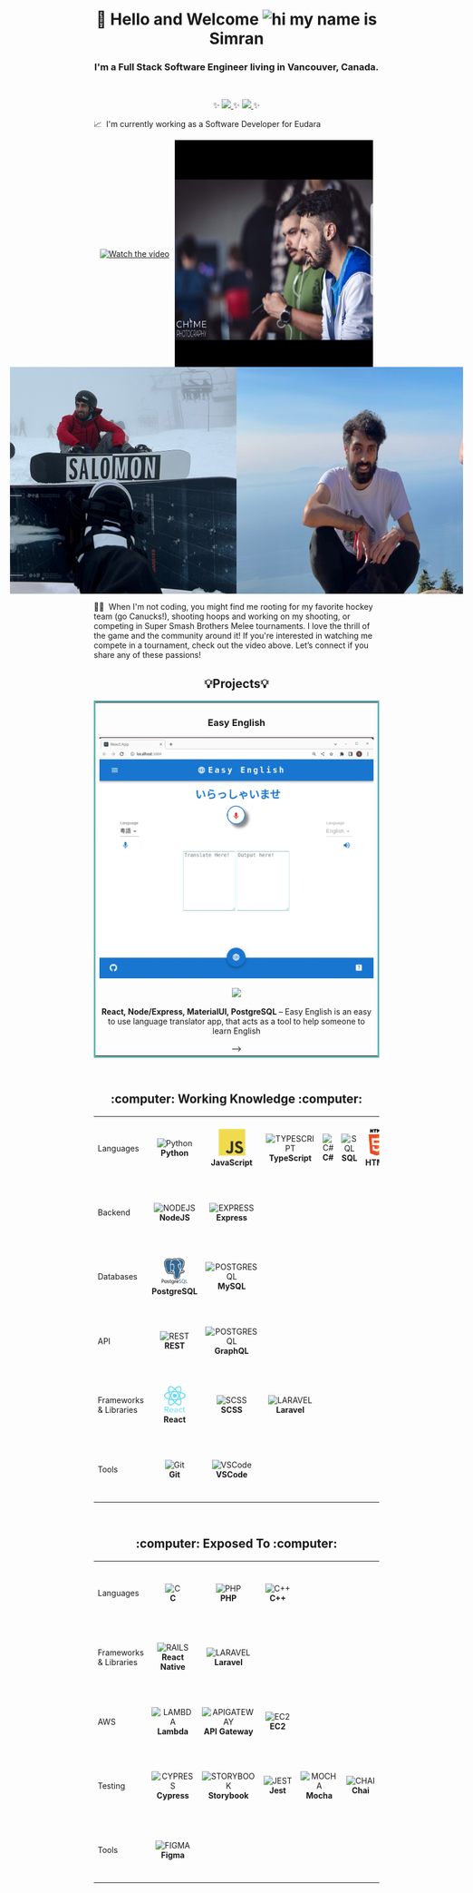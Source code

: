 <h1 align="center">👋 Hello and Welcome <img src="https://user-images.githubusercontent.com/1303154/88677602-1635ba80-d120-11ea-84d8-d263ba5fc3c0.gif" width="28px" height="28px" alt="hi"> my name is Simran </h1>

<h3 align="center">I'm a Full Stack Software Engineer living in Vancouver, Canada.</h3>

<br/>
<p align="center">
  ✨
  <a target="_blank" href="https://www.linkedin.com/in/simrai32/" target="_blank">
    <img src="https://img.shields.io/badge/linkedin-%230077B5.svg?style=for-the-badge&logo=linkedin&logoColor=white"/>
  </a>
  ✨
  <a target="_blank" href="https://drive.google.com/file/d/1wD7X77dmWw0UvYJ3Qnn0GHSwaV8o-YN4/view?usp=sharing">
    <img src="https://img.shields.io/badge/resume-243964?style=for-the-badge&logo=latex&logoColor=white">
  </a>
  ✨
</p>

📈&nbsp; I'm currently working as a Software Developer for Eudara 
<br/>
<div style="display: flex; align-items: center; justify-content: center;">
  <a href="https://www.youtube.com/watch?v=CfoeBOWMLL0" style="margin-right: 10px;">
    <img src="https://img.youtube.com/vi/CfoeBOWMLL0/maxresdefault.jpg" alt="Watch the video" style="width: 450px; height: 400px;" />
  </a>
  <img src="https://github.com/SimRai32/SimRai32/blob/main/smashCompete.jpg?raw=true" alt="alt text" style="width: 350px; height: 400px;" />
</div>
<div style="display: flex; align-items: center; justify-content: center;">
  <img src="https://github.com/SimRai32/SimRai32/blob/main/snowboard.jpg?raw=true" alt="alt text" style="width: 400px; height: 400px;" />
  <img src="https://github.com/SimRai32/SimRai32/blob/main/hike.jpg?raw=true" alt="alt text" style="width: 400px; height: 400px;" />
</div>

🏋️‍♀️&nbsp; When I'm not coding, you might find me rooting for my favorite hockey team (go Canucks!), shooting hoops and working on my shooting, or competing in Super Smash Brothers Melee tournaments. I love the thrill of the game and the community around it! If you're interested in watching me compete in a tournament, check out the video above. Let’s connect if you share any of these passions! 

<section align="center">
<h2>💡Projects💡</h2>
<table bordercolor="#66b2b2">
  <tr>
<td width="50%" valign="top">
      <h3>Easy English</h3>

![](https://github.com/jobinism/esltranslator/raw/main/docs/speechToText.gif?raw=true)

  <p>
  <a target="_blank" rel="noopener noreferrer" href="https://github.com/SimRai32/esltranslator">
    <img src="https://img.shields.io/badge/Code-black?style=for-the-badge&logo=github">
  </a> 
      </p>
        <p><strong>React, Node/Express, MaterialUI, PostgreSQL</strong> – Easy English is an easy to use language translator app, that acts as a tool to help someone to learn English</p> -->
</td> 
  </tr>
</table>
</section>

<br/>



<h2 align="center">:computer: Working Knowledge :computer:</h2>

<table>  
  <tr>
    <td>Languages</td>
    <td align="center" height="108" width="108">
      <img
        src="https://upload.wikimedia.org/wikipedia/commons/thumb/c/c3/Python-logo-notext.svg/1869px-Python-logo-notext.svg.png"
        width="48"
        height="48"
        alt="Python"
      />
      <br /><strong>Python</strong>
    </td>
    <td align="center" height="108" width="108">
      <img
        src="https://raw.githubusercontent.com/devicons/devicon/master/icons/javascript/javascript-original.svg"
        width="48"
        height="48"
        alt="JAVASCRIPT"
      />
      <br /><strong>JavaScript</strong>
    </td>
    <td align="center" height="108" width="108">
      <img
        src="https://titrias.com/files/2022/04/typescript.png"
        width="48"
        height="48"
        alt="TYPESCRIPT"
      />
      <br /><strong>TypeScript</strong>
    </td>
     <td align="center" height="108" width="108">
      <img
        src="https://upload.wikimedia.org/wikipedia/commons/4/4f/Csharp_Logo.png?20180210215736"
        width="48"
        height="48"
        alt="C#"
      />
      <br /><strong>C#</strong>
    </td>
    <td align="center" height="108" width="108">
      <img
        src="https://upload.wikimedia.org/wikipedia/commons/8/87/Sql_data_base_with_logo.png"
        width="48"
        height="48"
        alt="SQL"
      />
      <br /><strong>SQL</strong>
    </td>
    <td align="center" height="108" width="108">
      <img
        src="https://raw.githubusercontent.com/devicons/devicon/master/icons/html5/html5-original-wordmark.svg"
        width="48"
        height="48"
        alt="HTML"
      />
      <br /><strong>HTML</strong>
    </td>
    <td align="center" height="108" width="108">
      <img
        src="https://raw.githubusercontent.com/devicons/devicon/master/icons/css3/css3-original-wordmark.svg"
        width="48"
        height="48"
        alt="CSS"
      />
      <br /><strong>CSS</strong>
    </td>
  </tr>

  <tr>
    <td>Backend</td>
    <td align="center" height="108" width="108">
      <img
        src="https://cdn.freebiesupply.com/logos/large/2x/nodejs-icon-logo-png-transparent.png"
        width="48"
        height="48"
        alt="NODEJS"
      />
      <br /><strong>NodeJS</strong>
    </td>
    <td align="center" height="108" width="108">
      <img
        src="https://jsurt.github.io/jacks-portfolio/images/color-express-icon%20(1).png"
        width="48"
        height="48"
        alt="EXPRESS"
      />
      <br /><strong>Express</strong>
    </td>
  </tr>
   
  <tr>
    <td>Databases</td>
    <td align="center" height="108" width="108">
      <img
        src="https://raw.githubusercontent.com/devicons/devicon/master/icons/postgresql/postgresql-original-wordmark.svg"
        width="48"
        height="48"
        alt="POSTGRESQL"
      />
      <br /><strong>PostgreSQL</strong>
    </td>  
     <td align="center" height="108" width="108">
      <img
        src="https://www.svgrepo.com/show/303251/mysql-logo.svg"
        width="48"
        height="48"
        alt="POSTGRESQL"
      />
      <br /><strong>MySQL</strong>
    </td>  
  </tr>
  
   <tr>
    <td>API</td>
    <td align="center" height="108" width="108">
      <img
        src="https://encrypted-tbn0.gstatic.com/images?q=tbn:ANd9GcTmJoxiAXVIxedd5WnxL3yepJpACK2lmCSl9w&s"
        width="48"
        height="48"
        alt="REST"
      />
      <br /><strong>REST</strong>
    </td>  
     <td align="center" height="108" width="108">
      <img
        src="https://encrypted-tbn0.gstatic.com/images?q=tbn:ANd9GcT98DxugSAuOVaFkvEL8Lz8Xxl-oCrSVx1dvg&s"
        width="48"
        height="48"
        alt="POSTGRESQL"
      />
      <br /><strong>GraphQL</strong>
    </td>  
  </tr>
 

 

  <tr>
    <td>Frameworks & Libraries</td>
    <td align="center" height="108" width="108">
      <img
        src="https://raw.githubusercontent.com/devicons/devicon/master/icons/react/react-original-wordmark.svg"
        width="48"
        height="48"
        alt="REACT"
      />
      <br /><strong>React</strong>
    </td>
    <td align="center" height="108" width="108">
      <img
        src="https://sass-lang.com/assets/img/styleguide/seal-color.png"
        width="48"
        height="48"
        alt="SCSS"
      />
      <br /><strong>SCSS</strong>
    </td>
      <td align="center" height="108" width="108">
      <img
        src="https://laravel.com/img/logotype.min.svg"
        width="48"
        height="48"
        alt="LARAVEL"
      />
      <br /><strong>Laravel</strong>
    </td>
    
  </tr>
  
  <tr>
    <td>Tools</td>
    <td align="center" height="108" width="108">
      <img
        src="https://www.vectorlogo.zone/logos/git-scm/git-scm-icon.svg"
        width="48"
        height="48"
        alt="Git"
      />
      <br /><strong>Git</strong>
    </td>
    <td align="center" height="108" width="108">
      <img
        src="https://cdn.icon-icons.com/icons2/2107/PNG/512/file_type_vscode_icon_130084.png"
        width="48"
        height="48"
        alt="VSCode"
      />
      <br /><strong>VSCode</strong>
    </td>    
  </tr>   
</table>

<br >

<h2 align="center">:computer: Exposed To :computer:</h2>

<table>  
  <tr>
    <td>Languages</td>
    <td align="center" height="108" width="108">
      <img
        src="https://upload.wikimedia.org/wikipedia/commons/1/19/C_Logo.png"
        width="48"
        height="48"
        alt="C"
      />
      <br /><strong>C</strong>
    </td>
     <td align="center" height="108" width="108">
      <img
        src="https://www.php.net//images/logos/new-php-logo.svg"
        width="48"
        height="48"
        alt="PHP"
      />
      <br /><strong>PHP</strong>
    </td>
      <td align="center" height="108" width="108">
      <img
        src="https://w7.pngwing.com/pngs/46/626/png-transparent-c-logo-the-c-programming-language-computer-icons-computer-programming-source-code-programming-miscellaneous-template-blue.png"
        width="48"
        height="48"
        alt="C++"
      />
      <br /><strong>C++</strong>
    </td>
  </tr>
    
  <tr>
    <td>Frameworks & Libraries</td>
    <td align="center" height="108" width="108">
      <img
        src="https://cdn.worldvectorlogo.com/logos/react-native-1.svg"
        width="48"
        height="48"
        alt="RAILS"
      />
      <br /><strong>React Native</strong>
    </td>
       <td align="center" height="108" width="108">
      <img
        src="https://laravel.com/img/logotype.min.svg"
        width="48"
        height="48"
        alt="LARAVEL"
      />
      <br /><strong>Laravel</strong>
    </td>
  
  <tr>
     <td>AWS</td>
    <td align="center" height="108" width="108">
      <img
        src="https://cdn.worldvectorlogo.com/logos/aws-lambda.svg"
        width="48"
        height="48"
        alt="LAMBDA"
      />
      <br /><strong>Lambda</strong>
    </td>
    <td align="center" height="108" width="108">
      <img
        src="https://static-00.iconduck.com/assets.00/aws-api-gateway-icon-423x512-70e4i3mi.png"
        width="48"
        height="48"
        alt="APIGATEWAY"
      />
      <br /><strong>API Gateway</strong>
    </td>
    <td align="center" height="108" width="108">
      <img
        src="https://www.bouncebacktech.com/assets/img/amzec2logo.png"
        width="48"
        height="48"
        alt="EC2"
      />
      <br /><strong>EC2</strong>
    </td>
 
 
  <tr>
    <td>Testing</td>
    <td align="center" height="108" width="108">
      <img
        src="https://raw.githubusercontent.com/simple-icons/simple-icons/6e46ec1fc23b60c8fd0d2f2ff46db82e16dbd75f/icons/cypress.svg"
        width="48"
        height="48"
        alt="CYPRESS"
      />
      <br /><strong>Cypress</strong>
    </td>
    <td align="center" height="108" width="108">
      <img
        src="https://icons.veryicon.com/png/o/business/vscode-program-item-icon/storybook.png"
        width="48"
        height="48"
        alt="STORYBOOK"
      />
      <br /><strong>Storybook</strong>
    </td>
    <td align="center" height="108" width="108">
      <img
        src="https://www.vectorlogo.zone/logos/jestjsio/jestjsio-icon.svg"
        width="48"
        height="48"
        alt="JEST"
      />
      <br /><strong>Jest</strong>
    </td>
    <td align="center" height="108" width="108">
      <img
        src="https://www.vectorlogo.zone/logos/mochajs/mochajs-icon.svg"
        width="48"
        height="48"
        alt="MOCHA"
      />
      <br /><strong>Mocha</strong>
    </td>
    <td align="center" height="108" width="108">
      <img
        src="https://p7.hiclipart.com/preview/626/247/761/mocha-javascript-node-js-test-driven-development-assertion-chai-sheng.jpg"
        width="48"
        height="48"
        alt="CHAI"
      />
      <br /><strong>Chai</strong>
    </td>
  </tr>  
   
  <tr>
    <td>Tools</td>
    <td align="center" height="108" min-width="108">
      <img
        src="https://cdn-icons-png.flaticon.com/512/5968/5968705.png"
        width="48"
        height="48"
        alt="FIGMA"
      />
      <br /><strong>Figma</strong>
    </td>
  </tr>   
</table>

<br >

</section>
